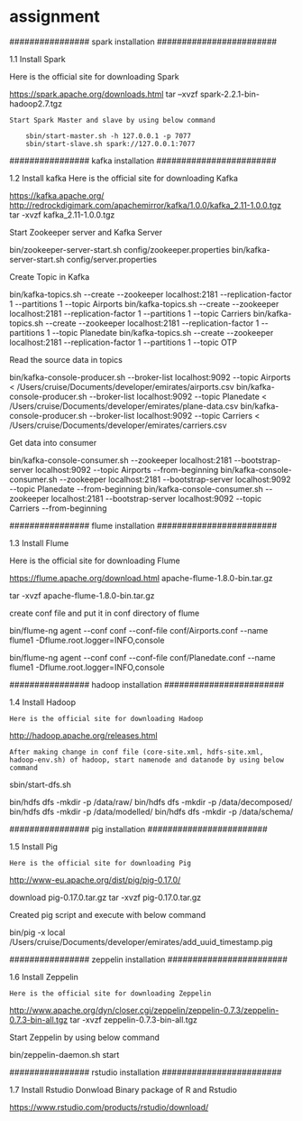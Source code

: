 # assignment


################  spark installation  ########################

1.1 Install Spark

Here is the official site for downloading Spark 

https://spark.apache.org/downloads.html
tar –xvzf spark-2.2.1-bin-hadoop2.7.tgz

	Start Spark Master and slave by using below command
	
		sbin/start-master.sh -h 127.0.0.1 -p 7077
		sbin/start-slave.sh spark://127.0.0.1:7077

################  kafka installation  ########################

1.2 Install  kafka 
Here is the official site for downloading Kafka

https://kafka.apache.org/
http://redrockdigimark.com/apachemirror/kafka/1.0.0/kafka_2.11-1.0.0.tgz
tar -xvzf kafka_2.11-1.0.0.tgz

Start Zookeeper server and Kafka Server

bin/zookeeper-server-start.sh config/zookeeper.properties
bin/kafka-server-start.sh config/server.properties

Create Topic in Kafka

bin/kafka-topics.sh --create --zookeeper localhost:2181 --replication-factor 1 --partitions 1 --topic Airports
bin/kafka-topics.sh --create --zookeeper localhost:2181 --replication-factor 1 --partitions 1 --topic Carriers
bin/kafka-topics.sh --create --zookeeper localhost:2181 --replication-factor 1 --partitions 1 --topic Planedate
bin/kafka-topics.sh --create --zookeeper localhost:2181 --replication-factor 1 --partitions 1 --topic OTP

Read the source data in topics

bin/kafka-console-producer.sh --broker-list localhost:9092 --topic Airports < /Users/cruise/Documents/developer/emirates/airports.csv
bin/kafka-console-producer.sh --broker-list localhost:9092 --topic Planedate < /Users/cruise/Documents/developer/emirates/plane-data.csv
bin/kafka-console-producer.sh --broker-list localhost:9092 --topic Carriers < /Users/cruise/Documents/developer/emirates/carriers.csv

Get data into consumer 

bin/kafka-console-consumer.sh --zookeeper localhost:2181 --bootstrap-server localhost:9092 --topic Airports --from-beginning
bin/kafka-console-consumer.sh --zookeeper localhost:2181 --bootstrap-server localhost:9092 --topic Planedate --from-beginning
bin/kafka-console-consumer.sh --zookeeper localhost:2181 --bootstrap-server localhost:9092 --topic Carriers --from-beginning


################  flume installation  ########################

1.3 Install  Flume 

Here is the official site for downloading Flume

https://flume.apache.org/download.html
apache-flume-1.8.0-bin.tar.gz

tar -xvzf apache-flume-1.8.0-bin.tar.gz

create conf file and put it in conf directory of flume

bin/flume-ng agent --conf conf --conf-file conf/Airports.conf --name flume1 -Dflume.root.logger=INFO,console

bin/flume-ng agent --conf conf --conf-file conf/Planedate.conf --name flume1 -Dflume.root.logger=INFO,console


################  hadoop installation  ########################

1.4 Install  Hadoop 

	Here is the official site for downloading Hadoop

http://hadoop.apache.org/releases.html

	After making change in conf file (core-site.xml, hdfs-site.xml, hadoop-env.sh) of hadoop, start namenode and datanode by using below command

sbin/start-dfs.sh

bin/hdfs dfs -mkdir -p /data/raw/
bin/hdfs dfs -mkdir -p /data/decomposed/
bin/hdfs dfs -mkdir -p /data/modelled/
bin/hdfs dfs -mkdir -p /data/schema/


################  pig installation  ########################

1.5 Install Pig 

	Here is the official site for downloading Pig

http://www-eu.apache.org/dist/pig/pig-0.17.0/

download pig-0.17.0.tar.gz 
tar -xvzf pig-0.17.0.tar.gz 

Created pig script and execute with below command

bin/pig -x local /Users/cruise/Documents/developer/emirates/add_uuid_timestamp.pig


################  zeppelin installation  ########################

1.6 Install Zeppelin 

	Here is the official site for downloading Zeppelin
http://www.apache.org/dyn/closer.cgi/zeppelin/zeppelin-0.7.3/zeppelin-0.7.3-bin-all.tgz
tar -xvzf zeppelin-0.7.3-bin-all.tgz

Start Zeppelin by using below command

bin/zeppelin-daemon.sh start


################  rstudio installation  ########################


1.7 Install Rstudio
 	Donwload Binary package of R and Rstudio

https://www.rstudio.com/products/rstudio/download/